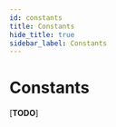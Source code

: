 ```yaml
---
id: constants
title: Constants
hide_title: true
sidebar_label: Constants
---
```


# Constants

[**TODO**]
